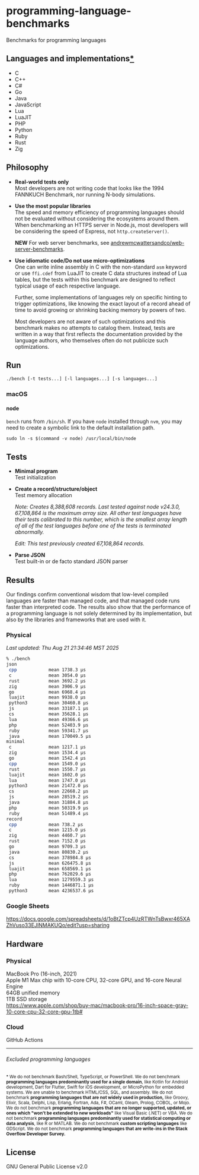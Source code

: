 # programming-language-benchmarks
Benchmarks for programming languages

## Languages and implementations[*](#excluded-programming-languages)
* C
* C++
* C#
* Go
* Java
* JavaScript
* Lua
* LuaJIT
* PHP
* Python
* Ruby
* Rust
* Zig

## Philosophy
* **Real-world tests only**  
  Most developers are not writing code that looks like the 1994 FANNKUCH
  Benchmark, nor running N-body simulations.
* **Use the most popular libraries**  
  The speed and memory efficiency of programming languages should not be
  evaluated without considering the ecosystems around them. When benchmarking
  an HTTPS server in Node.js, most developers will be considering the speed of
  Express, not `http.createServer()`.

  **NEW** For web server benchmarks, see
  [andrewmcwattersandco/web-server-benchmarks][1].
* **Use idiomatic code/Do not use micro-optimizations**  
  One can write inline assembly in C with the non-standard `asm` keyword or use
  `ffi.cdef` from LuaJIT to create C data structures instead of Lua tables, but
  the tests within this benchmark are designed to reflect typical usage of each
  respective language.

  Further, some implementations of languages rely on specific hinting to
  trigger optimizations, like knowing the exact layout of a record ahead of
  time to avoid growing or shrinking backing memory by powers of two.

  Most developers are not aware of such optimizations and this benchmark makes
  no attempts to catalog them. Instead, tests are written in a way that first
  reflects the documentation provided by the language authors, who themselves
  often do not publicize such optimizations.

## Run
```sh
./bench [-t tests...] [-l languages...] [-s languages...]
```

### macOS
#### node
`bench` runs from `/bin/sh`. If you have `node` installed through `nvm`, you may
need to create a symbolic link to the default installation path.
```
sudo ln -s $(command -v node) /usr/local/bin/node
```

## Tests
* **Minimal program**  
  Test initialization
* **Create a record/structure/object**  
  Test memory allocation

  _Note: Creates 8,388,608 records. Last tested against node v24.3.0, 67,108,864
  is the maximum array size. All other test languages have their tests
  calibrated to this number, which is the smallest array length of all of the
  test languages before one of the tests is terminated abnormally._

  _Edit: This test previously created 67,108,864 records._
* **Parse JSON**  
  Test built-in or de facto standard JSON parser

## Results
Our findings confirm conventional wisdom that low-level compiled languages are
faster than managed code, and that managed code runs faster than interpreted
code. The results also show that the performance of a programming language
is not solely determined by its implementation, but also by the libraries and
frameworks that are used with it.

### Physical
*Last updated: Thu Aug 21 21:34:46 MST 2025*
```sh
% ./bench
json
 cpp            mean 1738.3 µs	
 c              mean 3054.0 µs	
 rust           mean 3692.2 µs	
 zig            mean 3906.9 µs	
 go             mean 6968.4 µs	
 luajit         mean 9938.0 µs	
 python3        mean 30460.8 µs	
 js             mean 33187.1 µs	
 cs             mean 35628.1 µs	
 lua            mean 49366.6 µs	
 php            mean 52403.9 µs	
 ruby           mean 59341.7 µs	
 java           mean 170049.5 µs	
minimal
 c              mean 1217.1 µs	
 zig            mean 1534.4 µs	
 go             mean 1542.4 µs	
 cpp            mean 1549.0 µs	
 rust           mean 1550.7 µs	
 luajit         mean 1602.0 µs	
 lua            mean 1747.0 µs	
 python3        mean 21472.0 µs	
 cs             mean 22668.2 µs	
 js             mean 28519.2 µs	
 java           mean 31884.8 µs	
 php            mean 50319.9 µs	
 ruby           mean 51489.4 µs	
record
 cpp            mean 738.2 µs	
 c              mean 1215.0 µs	
 zig            mean 4460.7 µs	
 rust           mean 7152.0 µs	
 go             mean 9709.3 µs	
 java           mean 80830.2 µs	
 cs             mean 378984.8 µs	
 js             mean 626475.8 µs	
 luajit         mean 658569.1 µs	
 php            mean 762029.6 µs	
 lua            mean 1279559.3 µs	
 ruby           mean 1446871.1 µs	
 python3        mean 4236537.6 µs	
```

### Google Sheets
https://docs.google.com/spreadsheets/d/1oBtZTcp4UzRTWnTsBwxr465XAZhVuso33EJINMAKUQo/edit?usp=sharing

## Hardware
### Physical
MacBook Pro (16-inch, 2021)  
Apple M1 Max chip with 10-core CPU, 32-core GPU, and 16-core Neural Engine  
64GB unified memory  
1TB SSD storage  
https://www.apple.com/shop/buy-mac/macbook-pro/16-inch-space-gray-10-core-cpu-32-core-gpu-1tb#

### Cloud
GitHub Actions

* * *

###### Excluded programming languages
<sub>\* We do not benchmark Bash/Shell, TypeScript, or PowerShell. We do not
benchmark **programming languages predominantly used for a single domain**,
like Kotlin for Android development, Dart for Flutter, Swift for iOS
development, or MicroPython for embedded systems. We are unable to benchmark
HTML/CSS, SQL, and assembly. We do not benchmark **programming languages that
are not widely used in production,** like Groovy, Elixir, Scala, Delphi, Lisp,
Erlang, Fortran, Ada, F#, OCaml, Gleam, Prolog, COBOL, or Mojo. We do not
benchmark **programming languages that are no longer supported, updated, or
ones which "won't be extended to new workloads"** like Visual Basic (.NET) or
VBA. We do not benchmark **programming languages predominantly used for
statistical computing or data analysis**, like R or MATLAB. We do not benchmark
**custom scripting languages** like GDScript. We do not benchmark **programming
languages that are write-ins in the Stack Overflow Developer Survey.**</sub>

## License
GNU General Public License v2.0

[1]: https://github.com/andrewmcwattersandco/web-server-benchmarks

